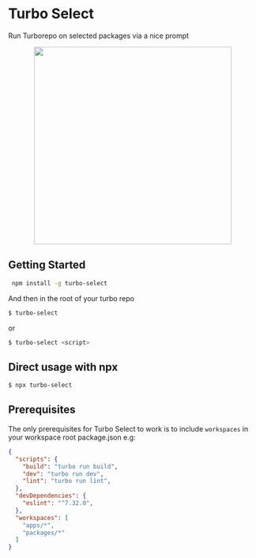 # Turbo Select

Run Turborepo on selected packages via a nice prompt

<p align="center"><img height="400" src="https://user-images.githubusercontent.com/35541698/210186167-31efdba7-24cd-4c4b-90b7-7bc63b324627.gif"/></p>


## Getting Started

```bash
 npm install -g turbo-select
```

And then in the root of your turbo repo

```bash
$ turbo-select
```

or 

```bash
$ turbo-select <script>
```

## Direct usage with npx
```bash
$ npx turbo-select
```

## Prerequisites

The only prerequisites for Turbo Select to work is to include ```workspaces``` in your workspace root package.json e.g:

```json
{
  "scripts": {
    "build": "turbo run build",
    "dev": "turbo run dev",
    "lint": "turbo run lint",
  },
  "devDependencies": {
    "eslint": "^7.32.0",
  },
  "workspaces": [
    "apps/*",
    "packages/*"
  ]
}

```

